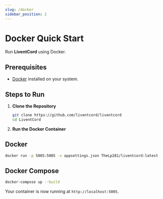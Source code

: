 ```yaml
---
slug: /docker
sidebar_position: 2
---
```


# Docker Quick Start

Run **LiventCord** using Docker.

## Prerequisites

- [Docker](https://www.docker.com/products/docker-desktop/) installed on your system.

## Steps to Run

1. **Clone the Repository**
   ```bash
   git clone https://github.com/liventcord/liventcord
   cd LiventCord
   ```

2. **Run the Docker Container**
  ## Docker
   ```bash
   docker run -p 5005:5005 -v appsettings.json TheLp281/liventcord:latest
   ```
  ## Docker Compose
  ```bash
  docker-compose up --build
  ```

Your container is now running at `http://localhost:5005`.

